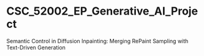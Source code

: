 # CSC_52002_EP_Generative_AI_Project
Semantic Control in Diffusion Inpainting: Merging RePaint Sampling with Text-Driven Generation
